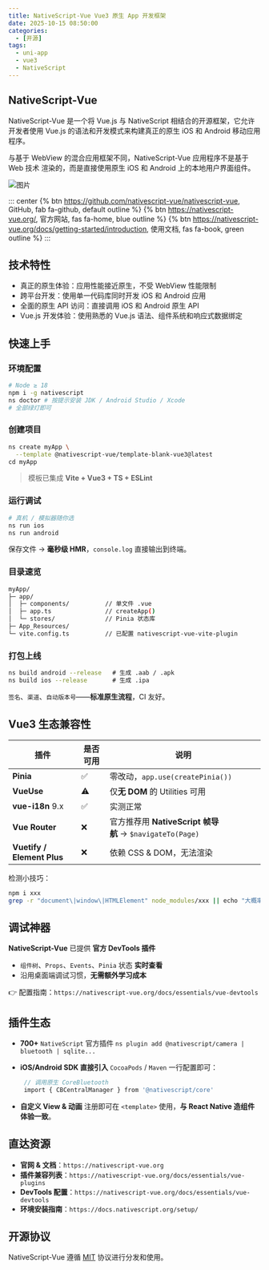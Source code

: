 ```yaml
---
title: NativeScript-Vue Vue3 原生 App 开发框架
date: 2025-10-15 08:50:00
categories:
  - [开源]
tags:
  - uni-app
  - vue3
  - NativeScript
---
```


## NativeScript-Vue

NativeScript-Vue 是一个将 Vue.js 与 NativeScript 相结合的开源框架，它允许开发者使用 Vue.js 的语法和开发模式来构建真正的原生 iOS 和 Android 移动应用程序。

与基于 WebView 的混合应用框架不同，NativeScript-Vue 应用程序不是基于 Web 技术 渲染的，而是直接使用原生 iOS 和 Android 上的本地用户界面组件。

![图片](/images/nativescript-vue-1.png)

::: center
{% btn https://github.com/nativescript-vue/nativescript-vue, GitHub, fab fa-github, default outline %}
{% btn https://nativescript-vue.org/, 官方网站, fas fa-home, blue outline %}
{% btn https://nativescript-vue.org/docs/getting-started/introduction, 使用文档, fas fa-book, green outline %}
:::

## 技术特性

- 真正的原生体验：应用性能接近原生，不受 WebView 性能限制
- 跨平台开发：使用单一代码库同时开发 iOS 和 Android 应用
- 全面的原生 API 访问：直接调用 iOS 和 Android 原生 API
- Vue.js 开发体验：使用熟悉的 Vue.js 语法、组件系统和响应式数据绑定

## 快速上手

### 环境配置

```sh
# Node ≥ 18
npm i -g nativescript
ns doctor # 按提示安装 JDK / Android Studio / Xcode
# 全部绿灯即可
```

### 创建项目

```sh
ns create myApp \
  --template @nativescript-vue/template-blank-vue3@latest
cd myApp
```

> 模板已集成 **Vite + Vue3 + TS + ESLint**

### 运行调试

```sh
# 真机 / 模拟器随你选
ns run ios
ns run android
```

保存文件 → **毫秒级 HMR**，`console.log` 直接输出到终端。

### 目录速览

```sh
myApp/
├─ app/
│  ├─ components/          // 单文件 .vue
│  ├─ app.ts               // createApp()
│  └─ stores/              // Pinia 状态库
├─ App_Resources/
└─ vite.config.ts          // 已配置 nativescript-vue-vite-plugin
```

### 打包上线

```sh
ns build android --release   # 生成 .aab / .apk
ns build ios --release       # 生成 .ipa
```

`签名`、`渠道`、`自动版本号`——**标准原生流程**，CI 友好。

## Vue3 生态兼容性

| 插件                         | 是否可用 | 说明                                               |
| -------------------------- | ---- | ------------------------------------------------ |
| **Pinia**                  | ✅    | 零改动，`app.use(createPinia())`                     |
| **VueUse**                 | ⚠️   | 仅**无 DOM** 的 Utilities 可用                        |
| **vue-i18n** 9.x           | ✅    | 实测正常                                             |
| **Vue Router**             | ❌    | 官方推荐用 **NativeScript 帧导航** → `$navigateTo(Page)` |
| **Vuetify / Element Plus** | ❌    | 依赖 CSS & DOM，无法渲染                                |

检测小技巧：

```sh
npm i xxx
grep -r "document\|window\|HTMLElement" node_modules/xxx || echo "大概率安全"
```

## 调试神器

**NativeScript-Vue** 已提供 **官方 DevTools 插件**

- `组件树`、`Props`、`Events`、`Pinia` 状态 **实时查看**
- 沿用桌面端调试习惯，**无需额外学习成本**

👉 配置指南：`https://nativescript-vue.org/docs/essentials/vue-devtools`

## 插件生态

- **700+** `NativeScript` 官方插件 `ns plugin add @nativescript/camera | bluetooth | sqlite...`

- **iOS/Android SDK 直接引入** `CocoaPods` / `Maven` 一行配置即可：

    ```js
     // 调用原生 CoreBluetooth
     import { CBCentralManager } from '@nativescript/core'
    ```

- **自定义 View & 动画** 注册即可在 `<template>` 使用，**与 React Native 造组件体验一致**。

## 直达资源

- **官网 & 文档**：`https://nativescript-vue.org`
- **插件兼容列表**：`https://nativescript-vue.org/docs/essentials/vue-plugins`
- **DevTools 配置**：`https://nativescript-vue.org/docs/essentials/vue-devtools`
- **环境安装指南**：`https://docs.nativescript.org/setup/`

## 开源协议

NativeScript-Vue 遵循 [MIT](https://github.com/nativescript-vue/nativescript-vue?tab=MIT-1-ov-file) 协议进行分发和使用。

